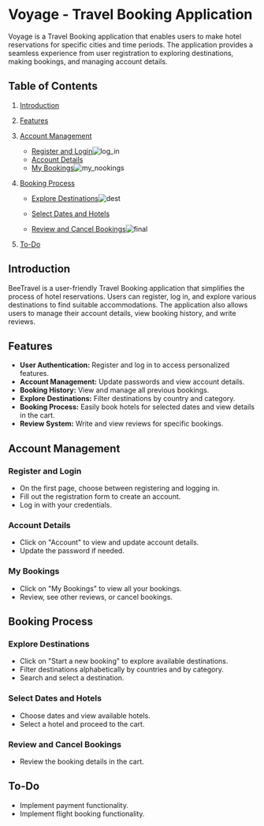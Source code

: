 # Voyage - Travel Booking Application

Voyage is a Travel Booking application that enables users to make hotel reservations for specific cities and time periods. The application provides a seamless experience from user registration to exploring destinations, making bookings, and managing account details.

## Table of Contents

1. [Introduction](#introduction)
2. [Features](#features)
3. [Account Management](#account-management)
    - [Register and Login](#register-and-login)![log_in](https://github.com/user-attachments/assets/aa50b635-510c-4a3a-bede-6035cf1078b4)
    - [Account Details](#account-details)
    - [My Bookings](#my-bookings)![my_nookings](https://github.com/user-attachments/assets/dbb499ee-6825-4dfa-ad4c-96775b204249)

4. [Booking Process](#booking-process)
    - [Explore Destinations](#explore-destinations)![dest](https://github.com/user-attachments/assets/117c2630-482a-450a-a6a9-c496fa772724)

    - [Select Dates and Hotels](#select-dates-and-hotels)
    - [Review and Cancel Bookings](#review-and-cancel-bookings)![final](https://github.com/user-attachments/assets/60631c6d-5466-43ed-964c-4f31bf8c5f16)


5. [To-Do](#to-do)


## Introduction

BeeTravel is a user-friendly Travel Booking application that simplifies the process of hotel reservations. Users can register, log in, and explore various destinations to find suitable accommodations. The application also allows users to manage their account details, view booking history, and write reviews.

## Features

- **User Authentication:** Register and log in to access personalized features.
- **Account Management:** Update passwords and view account details.
- **Booking History:** View and manage all previous bookings.
- **Explore Destinations:** Filter destinations by country and category.
- **Booking Process:** Easily book hotels for selected dates and view details in the cart.
- **Review System:** Write and view reviews for specific bookings.

## Account Management 

### Register and Login

- On the first page, choose between registering and logging in.
- Fill out the registration form to create an account.
- Log in with your credentials.

### Account Details

- Click on "Account" to view and update account details.
- Update the password if needed.

### My Bookings

- Click on "My Bookings" to view all your bookings.
- Review, see other reviews, or cancel bookings.

## Booking Process

### Explore Destinations

- Click on "Start a new booking" to explore available destinations.
- Filter destinations alphabetically by countries and by category.
- Search and select a destination.

### Select Dates and Hotels

- Choose dates and view available hotels.
- Select a hotel and proceed to the cart.

### Review and Cancel Bookings

- Review the booking details in the cart.

## To-Do

- Implement payment functionality.
- Implement flight booking functionality.

